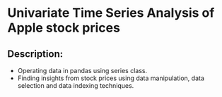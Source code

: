 # Univariate Time Series Analysis of Apple stock prices

## Description:
- Operating data in pandas using series class.
- Finding insights from stock prices using data manipulation, data selection and data indexing techniques.
